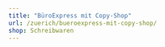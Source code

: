 ```yaml
---
title: "BüroExpress mit Copy-Shop"
url: /zuerich/bueroexpress-mit-copy-shop/
shop: Schreibwaren
---
```

